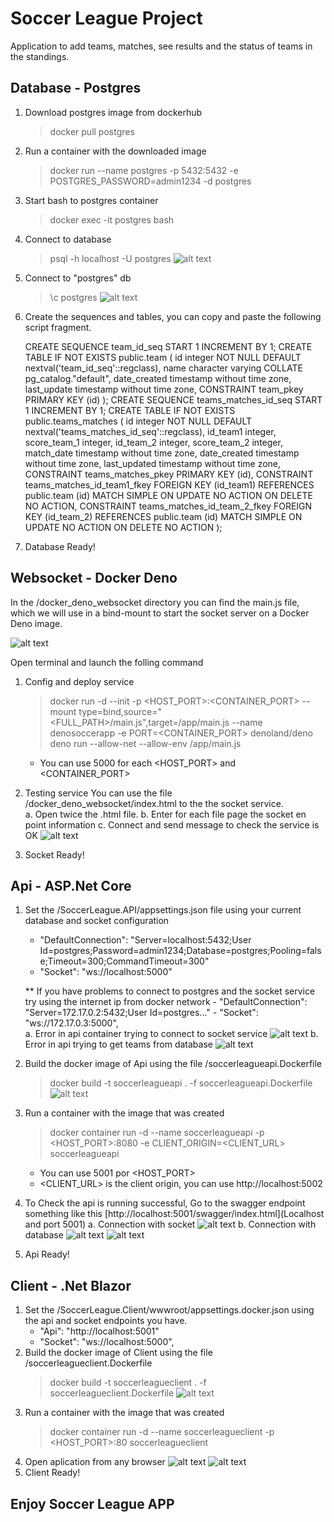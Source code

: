# Soccer League Project

Application to add teams, matches, see results and the status of teams in the standings.

## Database - Postgres

1. Download postgres image from dockerhub 
    > docker pull postgres
2. Run a container with the downloaded image
    > docker run --name postgres -p 5432:5432 -e POSTGRES_PASSWORD=admin1234 -d postgres
3. Start bash to postgres container
    > docker exec -it postgres bash
4. Connect to database 
    > psql -h localhost -U postgres
    ![alt text](readmefiles/image.png)
6. Connect to "postgres" db
    > \c postgres
    ![alt text](readmefiles/image-1.png)
7. Create the sequences and tables, you can copy and paste the following script fragment.

    CREATE SEQUENCE team_id_seq START 1 INCREMENT BY 1;
    CREATE TABLE IF NOT EXISTS public.team
    (
        id integer NOT NULL DEFAULT nextval('team_id_seq'::regclass),
        name character varying COLLATE pg_catalog."default",
        date_created timestamp without time zone,
        last_update timestamp without time zone,
        CONSTRAINT team_pkey PRIMARY KEY (id)
    );
    CREATE SEQUENCE teams_matches_id_seq START 1 INCREMENT BY 1;
    CREATE TABLE IF NOT EXISTS public.teams_matches
    (
        id integer NOT NULL DEFAULT nextval('teams_matches_id_seq'::regclass),
        id_team1 integer,
        score_team_1 integer,
        id_team_2 integer,
        score_team_2 integer,
        match_date timestamp without time zone,
        date_created timestamp without time zone,
        last_updated timestamp without time zone,
        CONSTRAINT teams_matches_pkey PRIMARY KEY (id),
        CONSTRAINT teams_matches_id_team1_fkey FOREIGN KEY (id_team1)
            REFERENCES public.team (id) MATCH SIMPLE
            ON UPDATE NO ACTION
            ON DELETE NO ACTION,
        CONSTRAINT teams_matches_id_team_2_fkey FOREIGN KEY (id_team_2)
            REFERENCES public.team (id) MATCH SIMPLE
            ON UPDATE NO ACTION
            ON DELETE NO ACTION
    );  
8. Database Ready! 

## Websocket - Docker Deno

In the /docker_deno_websocket directory you can find the main.js file, which we will use in a bind-mount to start the socket server on a Docker Deno image.

![alt text](readmefiles/image-4.png)

Open terminal and launch the folling command

1. Config and deploy service
    > docker run -d --init -p <HOST_PORT>:<CONTAINER_PORT> --mount type=bind,source="<FULL_PATH>/main.js",target=/app/main.js --name denosoccerapp -e PORT=<CONTAINER_PORT> denoland/deno deno run --allow-net --allow-env /app/main.js
    - You can use 5000 for each <HOST_PORT> and <CONTAINER_PORT>
    
2. Testing service
    You can use the file /docker_deno_websocket/index.html to the the socket service.    
        a. Open twice the .html file.
        b. Enter for each file page the socket en point information
        c. Connect and send message to check the service is OK
    ![alt text](readmefiles/image-5.png)
3. Socket Ready!

## Api - ASP.Net Core

1. Set the /SoccerLeague.API/appsettings.json file using your current database and socket configuration
    - "DefaultConnection": "Server=localhost:5432;User Id=postgres;Password=admin1234;Database=postgres;Pooling=false;Timeout=300;CommandTimeout=300"
    - "Socket": "ws://localhost:5000"      
    
    ** If you have problems to connect to postgres and the socket service try using the internet ip from docker network
        - "DefaultConnection": "Server=172.17.0.2:5432;User Id=postgres..."
        - "Socket": "ws://172.17.0.3:5000",    
    a. Error in api container trying to connect to socket service
        ![alt text](readmefiles/image-11.png)
    b. Error in api trying to get teams from database
        ![alt text](readmefiles/image-13.png)
2. Build the docker image of Api using the file /soccerleagueapi.Dockerfile 
    > docker build -t soccerleagueapi . -f soccerleagueapi.Dockerfile
    ![alt text](readmefiles/image-6.png)
3. Run a container with the image that was created
    > docker container run -d --name soccerleagueapi -p <HOST_PORT>:8080 -e CLIENT_ORIGIN=<CLIENT_URL> soccerleagueapi
    - You can use 5001 por <HOST_PORT>
    - <CLIENT_URL> is the client origin, you can use http://localhost:5002
4. To Check the api is running successful, Go to the swagger endpoint something like this [http://localhost:5001/swagger/index.html](Localhost and port 5001)
    a. Connection with socket 
        ![alt text](readmefiles/image-12.png)
    b. Connection with database
        ![alt text](readmefiles/image-7.png)
        ![alt text](readmefiles/image-2.png)
5. Api Ready!

## Client - .Net Blazor

1. Set the /SoccerLeague.Client/wwwroot/appsettings.docker.json using the api and socket endpoints you have.
    - "Api": "http://localhost:5001"
    - "Socket": "ws://localhost:5000",    
2. Build the docker image of Client using the file /soccerleagueclient.Dockerfile
    > docker build -t soccerleagueclient . -f soccerleagueclient.Dockerfile
    ![alt text](readmefiles/image-8.png)
3. Run a container with the image that was created
    > docker container run -d --name soccerleagueclient -p <HOST_PORT>:80 soccerleagueclient
4. Open aplication from any browser
    ![alt text](readmefiles/image-9.png)
    ![alt text](readmefiles/image-10.png)
5. Client Ready! 

## Enjoy Soccer League APP
